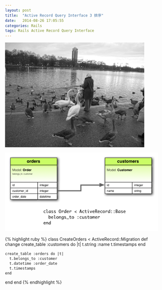 ```yaml
---
layout: post
title:  "Active Record Query Interface 3 排序"
date:   2014-08-26 17:05:55
categories: Rails
tags: Rails Active Record Query Interface
---
```


![P1000759](/assets/2014/08/12/P1000759.gif)

![belongs_to](/assets/2014/08/06/belongs_to.png)

{% highlight ruby %}
class CreateOrders < ActiveRecord::Migration
  def change
    create_table :customers do |t|
      t.string :name
      t.timestamps
    end
 
    create_table :orders do |t|
      t.belongs_to :customer
      t.datetime :order_date
      t.timestamps
    end
  end
end
{% endhighlight %}